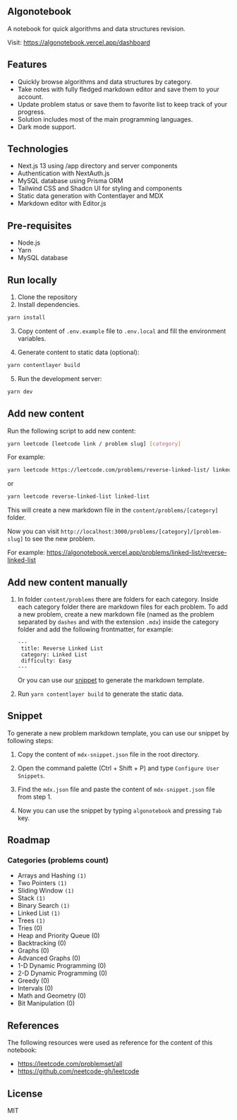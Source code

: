## Algonotebook

A notebook for quick algorithms and data structures revision.

Visit: https://algonotebook.vercel.app/dashboard

## Features

- Quickly browse algorithms and data structures by category.
- Take notes with fully fledged markdown editor and save them to your account.
- Update problem status or save them to favorite list to keep track of your progress.
- Solution includes most of the main programming languages.
- Dark mode support.

## Technologies

- Next.js 13 using /app directory and server components
- Authentication with NextAuth.js
- MySQL database using Prisma ORM
- Tailwind CSS and Shadcn UI for styling and components
- Static data generation with Contentlayer and MDX
- Markdown editor with Editor.js

## Pre-requisites

- Node.js
- Yarn
- MySQL database

## Run locally

1. Clone the repository
2. Install dependencies.

```sh
yarn install
```

3. Copy content of `.env.example` file to `.env.local` and fill the environment variables.

4. Generate content to static data (optional):

```sh
yarn contentlayer build
```

5. Run the development server:

```sh
yarn dev
```

## Add new content

Run the following script to add new content:

```sh
yarn leetcode [leetcode link / problem slug] [category]
```

For example:

```sh
yarn leetcode https://leetcode.com/problems/reverse-linked-list/ linked-list
```

or

```sh
yarn leetcode reverse-linked-list linked-list
```

This will create a new markdown file in the `content/problems/[category]` folder.

Now you can visit `http://localhost:3000/problems/[category]/[problem-slug]` to see the new problem.

For example: https://algonotebook.vercel.app/problems/linked-list/reverse-linked-list

## Add new content manually

1. In folder `content/problems` there are folders for each category. Inside each category folder there are markdown files for each problem. To add a new problem, create a new markdown file (named as the problem separated by `dashes` and with the extension `.mdx`)
   inside the category folder and add the following frontmatter, for example:

   ```mdx
   ---
    title: Reverse Linked List
    category: Linked List
    difficulty: Easy
   ---
   ```

   Or you can use our [snippet](#snippet) to generate the markdown template.

2. Run `yarn contentlayer build` to generate the static data.

## Snippet

To generate a new problem markdown template, you can use our snippet by following steps:

1. Copy the content of `mdx-snippet.json` file in the root directory.

2. Open the command palette (Ctrl + Shift + P) and type `Configure User Snippets`.

3. Find the `mdx.json` file and paste the content of `mdx-snippet.json` file from step 1.

4. Now you can use the snippet by typing `algonotebook` and pressing `Tab` key.

## Roadmap

### Categories (problems count)

- Arrays and Hashing `(1)`
- Two Pointers `(1)`
- Sliding Window `(1)`
- Stack `(1)`
- Binary Search `(1)`
- Linked List `(1)`
- Trees `(1)`
- Tries (0)
- Heap and Priority Queue (0)
- Backtracking (0)
- Graphs (0)
- Advanced Graphs (0)
- 1-D Dynamic Programming (0)
- 2-D Dynamic Programming (0)
- Greedy (0)
- Intervals (0)
- Math and Geometry (0)
- Bit Manipulation (0)

## References

The following resources were used as reference for the content of this notebook:

- https://leetcode.com/problemset/all
- https://github.com/neetcode-gh/leetcode

## License

MIT

